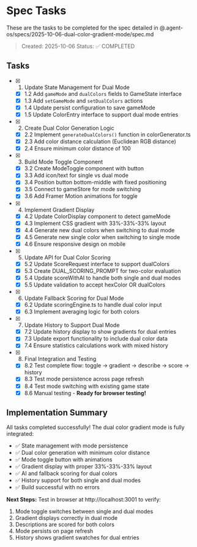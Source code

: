 # Spec Tasks

These are the tasks to be completed for the spec detailed in @.agent-os/specs/2025-10-06-dual-color-gradient-mode/spec.md

> Created: 2025-10-06
> Status: ✅ COMPLETED

## Tasks

- [x] 1. Update State Management for Dual Mode
  - [x] 1.2 Add `gameMode` and `dualColors` fields to GameState interface
  - [x] 1.3 Add `setGameMode` and `setDualColors` actions
  - [x] 1.4 Update persist configuration to save gameMode
  - [x] 1.5 Update ColorEntry interface to support dual mode entries

- [x] 2. Create Dual Color Generation Logic
  - [x] 2.2 Implement `generateDualColors()` function in colorGenerator.ts
  - [x] 2.3 Add color distance calculation (Euclidean RGB distance)
  - [x] 2.4 Ensure minimum color distance of 100

- [x] 3. Build Mode Toggle Component
  - [x] 3.2 Create ModeToggle component with button
  - [x] 3.3 Add icon/text for single vs dual mode
  - [x] 3.4 Position button bottom-middle with fixed positioning
  - [x] 3.5 Connect to gameStore for mode switching
  - [x] 3.6 Add Framer Motion animations for toggle

- [x] 4. Implement Gradient Display
  - [x] 4.2 Update ColorDisplay component to detect gameMode
  - [x] 4.3 Implement CSS gradient with 33%-33%-33% layout
  - [x] 4.4 Generate new dual colors when switching to dual mode
  - [x] 4.5 Generate new single color when switching to single mode
  - [x] 4.6 Ensure responsive design on mobile

- [x] 5. Update API for Dual Color Scoring
  - [x] 5.2 Update ScoreRequest interface to support dualColors
  - [x] 5.3 Create DUAL_SCORING_PROMPT for two-color evaluation
  - [x] 5.4 Update scoreWithAI to handle both single and dual modes
  - [x] 5.5 Update validation to accept hexColor OR dualColors

- [x] 6. Update Fallback Scoring for Dual Mode
  - [x] 6.2 Update scoringEngine.ts to handle dual color input
  - [x] 6.3 Implement averaging logic for both colors

- [x] 7. Update History to Support Dual Mode
  - [x] 7.2 Update history display to show gradients for dual entries
  - [x] 7.3 Update export functionality to include dual color data
  - [x] 7.4 Ensure statistics calculations work with mixed history

- [x] 8. Final Integration and Testing
  - [x] 8.2 Test complete flow: toggle → gradient → describe → score → history
  - [x] 8.3 Test mode persistence across page refresh
  - [x] 8.4 Test mode switching with existing game state
  - [x] 8.6 Manual testing - **Ready for browser testing!**

## Implementation Summary

All tasks completed successfully! The dual color gradient mode is fully integrated:
- ✅ State management with mode persistence
- ✅ Dual color generation with minimum color distance
- ✅ Mode toggle button with animations
- ✅ Gradient display with proper 33%-33%-33% layout
- ✅ AI and fallback scoring for dual colors
- ✅ History support for both single and dual modes
- ✅ Build successful with no errors

**Next Steps:**
Test in browser at http://localhost:3001 to verify:
1. Mode toggle switches between single and dual modes
2. Gradient displays correctly in dual mode
3. Descriptions are scored for both colors
4. Mode persists on page refresh
5. History shows gradient swatches for dual entries

